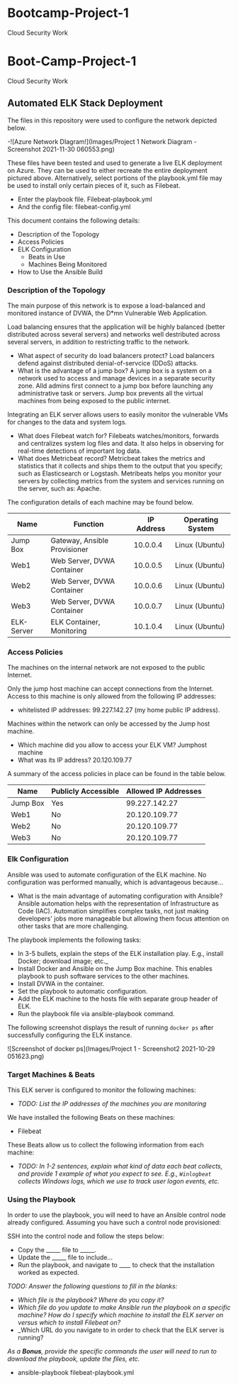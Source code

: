 # Bootcamp-Project-1
Cloud Security Work
# Boot-Camp-Project-1
Cloud Security Work
## Automated ELK Stack Deployment

The files in this repository were used to configure the network depicted below.

-![Azure Network DIagram!](Images/Project 1 Network Diagram - Screenshot 2021-11-30 060553.png)

These files have been tested and used to generate a live ELK deployment on Azure. They can be used to either recreate the entire deployment pictured above. Alternatively, select portions of the playbook.yml file may be used to install only certain pieces of it, such as Filebeat.

  - Enter the playbook file.  Filebeat-playbook.yml
  - And the config file:      filebeat-config.yml

This document contains the following details:
- Description of the Topology
- Access Policies
- ELK Configuration
  - Beats in Use
  - Machines Being Monitored
- How to Use the Ansible Build


### Description of the Topology

The main purpose of this network is to expose a load-balanced and monitored instance of DVWA, the D*mn Vulnerable Web Application.

Load balancing ensures that the application will be highly balanced (better distributed across several servers) and networks well destributed across several servers, in addition to restricting traffic to the network.
- What aspect of security do load balancers protect? Load balancers defend against distributed denial-of-servcice (DDoS) attacks.
- What is the advantage of a jump box? A jump box is a system on a network used to access and manage devices in a separate security zone. Alld admins first connect to a jump box before launching any administrative task or servers. Jump box prevents all the virtual machines from being exposed to the public internet.

Integrating an ELK server allows users to easily monitor the vulnerable VMs for changes to the data and system logs.
- What does Filebeat watch for? Filebeats watches/monitors, forwards and centralizes system log files and data. It also helps in observing for real-time detections of important log data.
- What does Metricbeat record? Metricbeat takes the metrics and statistics that it collects and ships them to the output that you specify; such as Elasticsearch or Logstash. Metribeats helps you monitor your servers by collecting metrics from the system and services running on the server, such as: Apache.

The configuration details of each machine may be found below.


|  Name      |   Function                   | IP Address | Operating System |
|------------|------------------------------|------------|------------------|
| Jump Box   | Gateway, Ansible Provisioner | 10.0.0.4   | Linux (Ubuntu)   |
|  Web1      | Web Server, DVWA Container   | 10.0.0.5   | Linux (Ubuntu)   |
|  Web2      | Web Server, DVWA Container   | 10.0.0.6   | Linux (Ubuntu)   |
|  Web3      | Web Server, DVWA Container   | 10.0.0.7   | Linux (Ubuntu)   |
| ELK-Server | ELK Container, Monitoring    | 10.1.0.4   | Linux (Ubuntu)   |



### Access Policies

The machines on the internal network are not exposed to the public Internet. 

Only the jump host machine can accept connections from the Internet. Access to this machine is only allowed from the following IP addresses:
- whitelisted IP addresses: 99.227.142.27 (my home public IP address).

Machines within the network can only be accessed by the Jump host machine.
- Which machine did you allow to access your ELK VM? Jumphost machine 
- What was its IP address? 20.120.109.77

A summary of the access policies in place can be found in the table below.


| Name       | Publicly Accessible | Allowed IP Addresses |
|------------|---------------------|----------------------|
| Jump Box   |  Yes                | 99.227.142.27        |
| Web1       |  No                 | 20.120.109.77        |
| Web2       |  No                 | 20.120.109.77        |
| Web3       |  No                 | 20.120.109.77        |


### Elk Configuration

Ansible was used to automate configuration of the ELK machine. No configuration was performed manually, which is advantageous because...
- What is the main advantage of automating configuration with Ansible? Ansible automation helps with the representation of Infrastructure as Code (IAC). Automation simplifies complex tasks, not just making developers' jobs more manageable but allowing them focus attention on other tasks that are more challenging.

The playbook implements the following tasks:
- In 3-5 bullets, explain the steps of the ELK installation play. E.g., install Docker; download image; etc._
- Install Docker and Ansible on the Jump Box machine. This enables playbook to push software services to the other machines.
- Install DVWA in the container.
- Set the playbook to automatic configuration. 
- Add the ELK machine to the hosts file with separate group header of ELK.
- Run the playbook file via ansible-playbook command.

The following screenshot displays the result of running `docker ps` after successfully configuring the ELK instance.

![Screenshot of docker ps](Images/Project 1 - Screenshot2 2021-10-29 051623.png)

### Target Machines & Beats
This ELK server is configured to monitor the following machines:
- _TODO: List the IP addresses of the machines you are monitoring_

We have installed the following Beats on these machines:
- Filebeat

These Beats allow us to collect the following information from each machine:
- _TODO: In 1-2 sentences, explain what kind of data each beat collects, and provide 1 example of what you expect to see. E.g., `Winlogbeat` collects Windows logs, which we use to track user logon events, etc._

### Using the Playbook
In order to use the playbook, you will need to have an Ansible control node already configured. Assuming you have such a control node provisioned: 

SSH into the control node and follow the steps below:
- Copy the _____ file to _____.
- Update the _____ file to include...
- Run the playbook, and navigate to ____ to check that the installation worked as expected.

_TODO: Answer the following questions to fill in the blanks:_
- _Which file is the playbook? Where do you copy it?_
- _Which file do you update to make Ansible run the playbook on a specific machine? How do I specify which machine to install the ELK server on versus which to install Filebeat on?_
- _Which URL do you navigate to in order to check that the ELK server is running?

_As a **Bonus**, provide the specific commands the user will need to run to download the playbook, update the files, etc._
- ansible-playbook filebeat-playbook.yml
